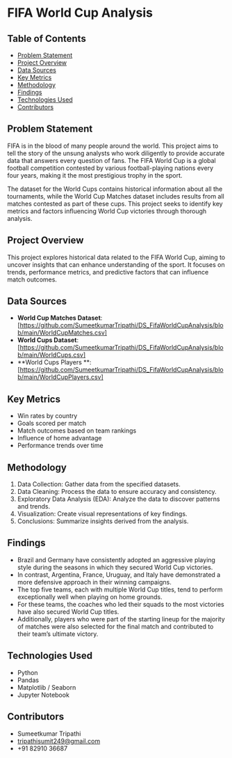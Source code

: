 # FIFA World Cup Analysis

## Table of Contents
- [Problem Statement](#problem-statement)
- [Project Overview](#project-overview)
- [Data Sources](#data-sources)
- [Key Metrics](#key-metrics)
- [Methodology](#methodology)
- [Findings](#findings)
- [Technologies Used](#technologies-used)
- [Contributors](#contributors)

## Problem Statement

FIFA is in the blood of many people around the world. This project aims to tell the story of the unsung analysts who work diligently to provide accurate data that answers every question of fans. The FIFA World Cup is a global football competition contested by various football-playing nations every four years, making it the most prestigious trophy in the sport.

The dataset for the World Cups contains historical information about all the tournaments, while the World Cup Matches dataset includes results from all matches contested as part of these cups. This project seeks to identify key metrics and factors influencing World Cup victories through thorough analysis.

## Project Overview

This project explores historical data related to the FIFA World Cup, aiming to uncover insights that can enhance understanding of the sport. It focuses on trends, performance metrics, and predictive factors that can influence match outcomes.

## Data Sources

- **World Cup Matches Dataset**: [https://github.com/SumeetkumarTripathi/DS_FifaWorldCupAnalysis/blob/main/WorldCupMatches.csv]
- **World Cups Dataset**: [https://github.com/SumeetkumarTripathi/DS_FifaWorldCupAnalysis/blob/main/WorldCups.csv]
- **World Cups Players **: [https://github.com/SumeetkumarTripathi/DS_FifaWorldCupAnalysis/blob/main/WorldCupPlayers.csv]

## Key Metrics

- Win rates by country
- Goals scored per match
- Match outcomes based on team rankings
- Influence of home advantage
- Performance trends over time

## Methodology

1. Data Collection: Gather data from the specified datasets.
2. Data Cleaning: Process the data to ensure accuracy and consistency.
3. Exploratory Data Analysis (EDA): Analyze the data to discover patterns and trends.
4. Visualization: Create visual representations of key findings.
5. Conclusions: Summarize insights derived from the analysis.

## Findings

- Brazil and Germany have consistently adopted an aggressive playing style during the seasons in which they secured World Cup victories.
- In contrast, Argentina, France, Uruguay, and Italy have demonstrated a more defensive approach in their winning campaigns.
- The top five teams, each with multiple World Cup titles, tend to perform exceptionally well when playing on home grounds.
- For these teams, the coaches who led their squads to the most victories have also secured World Cup titles.
- Additionally, players who were part of the starting lineup for the majority of matches were also selected for the final match and contributed to their team’s ultimate victory.

## Technologies Used

- Python
- Pandas
- Matplotlib / Seaborn
- Jupyter Notebook

## Contributors

- Sumeetkumar Tripathi
- tripathisumit249@gmail.com
- +91 82910 36687

